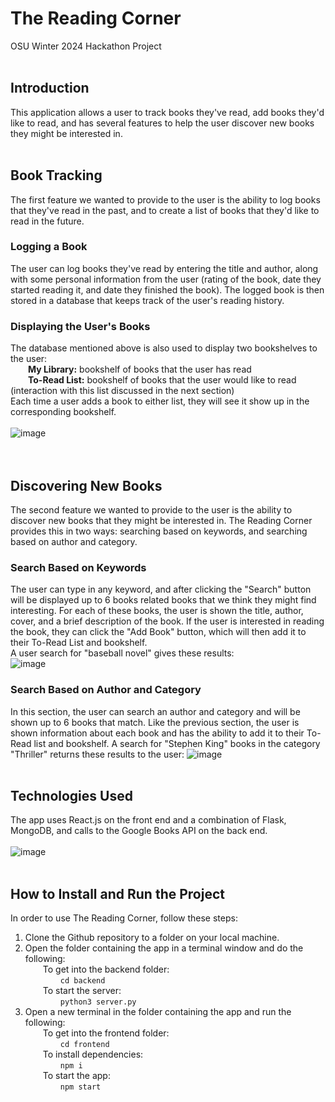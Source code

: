 # The Reading Corner
OSU Winter 2024 Hackathon Project
<br>
<br>
## Introduction
This application allows a user to track books they've read, add books they'd like to read, and has several features to help the user discover new books they might be interested in.
<br>
<br>
## Book Tracking
The first feature we wanted to provide to the user is the ability to log books that they've read in the past, and to create a list of books that they'd like to read in the future.
<br>
### Logging a Book
The user can log books they've read by entering the title and author, along with some personal information from the user (rating of the book, date they started reading it, and date they finished the book). The logged book is then stored in a database that keeps track of the user's reading history. 
<br>
### Displaying the User's Books
The database mentioned above is also used to display two bookshelves to the user: 
<br>&emsp;&emsp;**My Library:** bookshelf of books that the user has read
<br>&emsp;&emsp;**To-Read List:** bookshelf of books that the user would like to read (interaction with this list discussed in the next section)
<br>Each time a user adds a book to either list, they will see it show up in the corresponding bookshelf.
<br>
<br>
![image](https://github.com/ModioThiam/OSU24WinterHackathon/assets/79183545/d636cedd-1b1c-4572-8e01-8e9f217176a0)
<br>
<br>
<br>
## Discovering New Books
The second feature we wanted to provide to the user is the ability to discover new books that they might be interested in. The Reading Corner provides this in two ways: searching based on keywords, and searching based on author and category.
### Search Based on Keywords
The user can type in any keyword, and after clicking the "Search" button will be displayed up to 6 books related books that we think they might find interesting. For each of these books, the user is shown the title, author, cover, and a brief description of the book. If the user is interested in reading the book, they can click the "Add Book" button, which will then add it to their To-Read List and bookshelf.
<br>A user search for "baseball novel" gives these results:
<br>
![image](https://github.com/ModioThiam/OSU24WinterHackathon/assets/79183545/1beedf5e-af5b-4c6d-8169-2e2268f741af)

### Search Based on Author and Category
In this section, the user can search an author and category and will be shown up to 6 books that match. Like the previous section, the user is shown information about each book and has the ability to add it to their To-Read list and bookshelf.
A search for "Stephen King" books in the category "Thriller" returns these results to the user:
![image](https://github.com/ModioThiam/OSU24WinterHackathon/assets/79183545/549c06e3-a1d0-45b6-91bc-5aeeeb4de267)
<br>
<br>
## Technologies Used
The app uses React.js on the front end and a combination of Flask, MongoDB, and calls to the Google Books API on the back end.
<br>
<br>
![image](https://github.com/ModioThiam/OSU24WinterHackathon/assets/79183545/de691ad3-fccd-4ef9-bc81-abda628f7649)
<br>
<br>
## How to Install and Run the Project
In order to use The Reading Corner, follow these steps:
1. Clone the Github repository to a folder on your local machine.
2. Open the folder containing the app in a terminal window and do the following:
<br>&emsp;&emsp;To get into the backend folder:
<br>&emsp;&emsp;&emsp;&emsp;```cd backend```
<br>&emsp;&emsp;To start the server:
<br>&emsp;&emsp;&emsp;&emsp;```python3 server.py```
3. Open a new terminal in the folder containing the app and run the following:
<br>&emsp;&emsp;To get into the frontend folder:
<br>&emsp;&emsp;&emsp;&emsp;```cd frontend```
<br>&emsp;&emsp;To install dependencies:
<br>&emsp;&emsp;&emsp;&emsp;```npm i```
<br>&emsp;&emsp;To start the app:
<br>&emsp;&emsp;&emsp;&emsp;```npm start```
<br>
